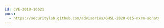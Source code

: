 ```yaml
---
id: CVE-2018-16621
pocs:
  - https://securitylab.github.com/advisories/GHSL-2020-015-nxrm-sonatype
---
```

